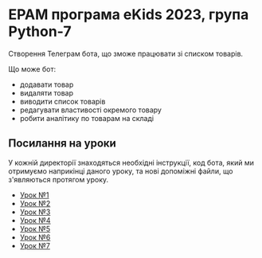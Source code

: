 # EPAM програма eKids 2023, група Python-7

Створення Телеграм бота, що зможе працювати зі списком товарів.

Що може бот:

* додавати товар
* видаляти товар
* виводити список товарів
* редагувати  властивості окремого товару
* робити аналітику по товарам на складі

## Посилання на уроки

У кожній директорії знаходяться необхідні інструкції, код бота,
який ми отримуємо наприкінці даного уроку,
та нові допоміжні файли, що з'являються протягом уроку.

* [Урок №1](Lesson01)
* [Урок №2](Lesson02)
* [Урок №3](Lesson03)
* [Урок №4](Lesson04)
* [Урок №5](Lesson05)
* [Урок №6](Lesson06)
* [Урок №7](Lesson07)
